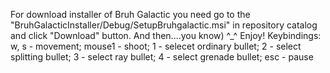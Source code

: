 For download installer of Bruh Galactic you need go to the "BruhGalacticInstaller/Debug/SetupBruhgalactic.msi" in repository catalog and click "Download" button. And then....you know) ^_^
Enjoy! Keybindings:  w, s - movement; mouse1 - shoot; 1 - selecet ordinary bullet; 2 - select splitting bullet; 3 - select ray bullet; 4 - select grenade bullet; esc - pause
